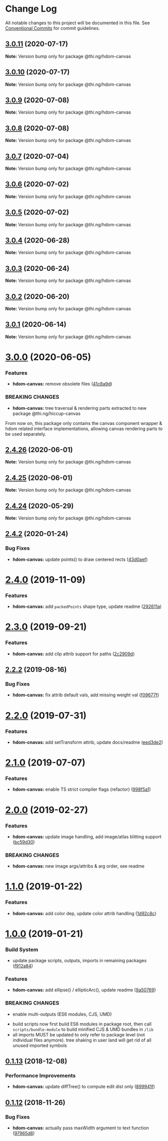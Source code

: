 # Change Log

All notable changes to this project will be documented in this file.
See [Conventional Commits](https://conventionalcommits.org) for commit guidelines.

## [3.0.11](https://github.com/thi-ng/umbrella/compare/@thi.ng/hdom-canvas@3.0.10...@thi.ng/hdom-canvas@3.0.11) (2020-07-17)

**Note:** Version bump only for package @thi.ng/hdom-canvas





## [3.0.10](https://github.com/thi-ng/umbrella/compare/@thi.ng/hdom-canvas@3.0.9...@thi.ng/hdom-canvas@3.0.10) (2020-07-17)

**Note:** Version bump only for package @thi.ng/hdom-canvas





## [3.0.9](https://github.com/thi-ng/umbrella/compare/@thi.ng/hdom-canvas@3.0.8...@thi.ng/hdom-canvas@3.0.9) (2020-07-08)

**Note:** Version bump only for package @thi.ng/hdom-canvas





## [3.0.8](https://github.com/thi-ng/umbrella/compare/@thi.ng/hdom-canvas@3.0.7...@thi.ng/hdom-canvas@3.0.8) (2020-07-08)

**Note:** Version bump only for package @thi.ng/hdom-canvas





## [3.0.7](https://github.com/thi-ng/umbrella/compare/@thi.ng/hdom-canvas@3.0.6...@thi.ng/hdom-canvas@3.0.7) (2020-07-04)

**Note:** Version bump only for package @thi.ng/hdom-canvas





## [3.0.6](https://github.com/thi-ng/umbrella/compare/@thi.ng/hdom-canvas@3.0.5...@thi.ng/hdom-canvas@3.0.6) (2020-07-02)

**Note:** Version bump only for package @thi.ng/hdom-canvas





## [3.0.5](https://github.com/thi-ng/umbrella/compare/@thi.ng/hdom-canvas@3.0.4...@thi.ng/hdom-canvas@3.0.5) (2020-07-02)

**Note:** Version bump only for package @thi.ng/hdom-canvas





## [3.0.4](https://github.com/thi-ng/umbrella/compare/@thi.ng/hdom-canvas@3.0.3...@thi.ng/hdom-canvas@3.0.4) (2020-06-28)

**Note:** Version bump only for package @thi.ng/hdom-canvas





## [3.0.3](https://github.com/thi-ng/umbrella/compare/@thi.ng/hdom-canvas@3.0.2...@thi.ng/hdom-canvas@3.0.3) (2020-06-24)

**Note:** Version bump only for package @thi.ng/hdom-canvas





## [3.0.2](https://github.com/thi-ng/umbrella/compare/@thi.ng/hdom-canvas@3.0.1...@thi.ng/hdom-canvas@3.0.2) (2020-06-20)

**Note:** Version bump only for package @thi.ng/hdom-canvas





## [3.0.1](https://github.com/thi-ng/umbrella/compare/@thi.ng/hdom-canvas@3.0.0...@thi.ng/hdom-canvas@3.0.1) (2020-06-14)

**Note:** Version bump only for package @thi.ng/hdom-canvas





# [3.0.0](https://github.com/thi-ng/umbrella/compare/@thi.ng/hdom-canvas@2.4.26...@thi.ng/hdom-canvas@3.0.0) (2020-06-05)


### Features

* **hdom-canvas:** remove obsolete files ([41c8a9d](https://github.com/thi-ng/umbrella/commit/41c8a9d696211b13bde358dae431f110ab7b4be5))


### BREAKING CHANGES

* **hdom-canvas:** tree traversal & rendering parts extracted to new
package @thi.ng/hiccup-canvas

From now on, this package only contains the canvas component wrapper & hdom related interface implementations, allowing canvas rendering parts to be used separately.





## [2.4.26](https://github.com/thi-ng/umbrella/compare/@thi.ng/hdom-canvas@2.4.25...@thi.ng/hdom-canvas@2.4.26) (2020-06-01)

**Note:** Version bump only for package @thi.ng/hdom-canvas





## [2.4.25](https://github.com/thi-ng/umbrella/compare/@thi.ng/hdom-canvas@2.4.24...@thi.ng/hdom-canvas@2.4.25) (2020-06-01)

**Note:** Version bump only for package @thi.ng/hdom-canvas





## [2.4.24](https://github.com/thi-ng/umbrella/compare/@thi.ng/hdom-canvas@2.4.23...@thi.ng/hdom-canvas@2.4.24) (2020-05-29)

**Note:** Version bump only for package @thi.ng/hdom-canvas





## [2.4.2](https://github.com/thi-ng/umbrella/compare/@thi.ng/hdom-canvas@2.4.1...@thi.ng/hdom-canvas@2.4.2) (2020-01-24)

### Bug Fixes

* **hdom-canvas:** update points() to draw centered rects ([43d0aef](https://github.com/thi-ng/umbrella/commit/43d0aef0db1e536fe9a13c757f05ce3b93fd0aba))

# [2.4.0](https://github.com/thi-ng/umbrella/compare/@thi.ng/hdom-canvas@2.3.1...@thi.ng/hdom-canvas@2.4.0) (2019-11-09)

### Features

* **hdom-canvas:** add `packedPoints` shape type, update readme ([292611a](https://github.com/thi-ng/umbrella/commit/292611a44d1a661dcad4c293863517cac3791f28))

# [2.3.0](https://github.com/thi-ng/umbrella/compare/@thi.ng/hdom-canvas@2.2.4...@thi.ng/hdom-canvas@2.3.0) (2019-09-21)

### Features

* **hdom-canvas:** add clip attrib support for paths ([2c2909d](https://github.com/thi-ng/umbrella/commit/2c2909d))

## [2.2.2](https://github.com/thi-ng/umbrella/compare/@thi.ng/hdom-canvas@2.2.1...@thi.ng/hdom-canvas@2.2.2) (2019-08-16)

### Bug Fixes

* **hdom-canvas:** fix attrib default vals, add missing weight val ([f09677f](https://github.com/thi-ng/umbrella/commit/f09677f))

# [2.2.0](https://github.com/thi-ng/umbrella/compare/@thi.ng/hdom-canvas@2.1.2...@thi.ng/hdom-canvas@2.2.0) (2019-07-31)

### Features

* **hdom-cnavas:** add setTransform attrib, update docs/readme ([eed3de2](https://github.com/thi-ng/umbrella/commit/eed3de2))

# [2.1.0](https://github.com/thi-ng/umbrella/compare/@thi.ng/hdom-canvas@2.0.18...@thi.ng/hdom-canvas@2.1.0) (2019-07-07)

### Features

* **hdom-canvas:** enable TS strict compiler flags (refactor) ([998f5a1](https://github.com/thi-ng/umbrella/commit/998f5a1))

# [2.0.0](https://github.com/thi-ng/umbrella/compare/@thi.ng/hdom-canvas@1.1.6...@thi.ng/hdom-canvas@2.0.0) (2019-02-27)

### Features

* **hdom-canvas:** update image handling, add image/atlas blitting support ([bc59d30](https://github.com/thi-ng/umbrella/commit/bc59d30))

### BREAKING CHANGES

* **hdom-canvas:** new image args/attribs & arg order, see readme

# [1.1.0](https://github.com/thi-ng/umbrella/compare/@thi.ng/hdom-canvas@1.0.1...@thi.ng/hdom-canvas@1.1.0) (2019-01-22)

### Features

* **hdom-canvas:** add color dep, update color attrib handling ([1d92c8c](https://github.com/thi-ng/umbrella/commit/1d92c8c))

# [1.0.0](https://github.com/thi-ng/umbrella/compare/@thi.ng/hdom-canvas@0.1.20...@thi.ng/hdom-canvas@1.0.0) (2019-01-21)

### Build System

* update package scripts, outputs, imports in remaining packages ([f912a84](https://github.com/thi-ng/umbrella/commit/f912a84))

### Features

* **hdom-canvas:** add ellipse() / ellipticArc(), update readme ([9a50769](https://github.com/thi-ng/umbrella/commit/9a50769))

### BREAKING CHANGES

* enable multi-outputs (ES6 modules, CJS, UMD)

- build scripts now first build ES6 modules in package root, then call
  `scripts/bundle-module` to build minified CJS & UMD bundles in `/lib`
- all imports MUST be updated to only refer to package level
  (not individual files anymore). tree shaking in user land will get rid of
  all unused imported symbols

## [0.1.13](https://github.com/thi-ng/umbrella/compare/@thi.ng/hdom-canvas@0.1.12...@thi.ng/hdom-canvas@0.1.13) (2018-12-08)

### Performance Improvements

* **hdom-canvas:** update diffTree() to compute edit dist only ([899941f](https://github.com/thi-ng/umbrella/commit/899941f))

## [0.1.12](https://github.com/thi-ng/umbrella/compare/@thi.ng/hdom-canvas@0.1.11...@thi.ng/hdom-canvas@0.1.12) (2018-11-26)

### Bug Fixes

* **hdom-canvas:** actually pass maxWidth argument to text function ([97965d8](https://github.com/thi-ng/umbrella/commit/97965d8))
